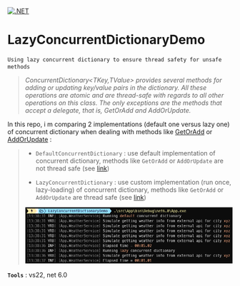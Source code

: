 [![.NET](https://github.com/aimenux/LazyConcurrentDictionaryDemo/actions/workflows/ci.yml/badge.svg?branch=main)](https://github.com/aimenux/LazyConcurrentDictionaryDemo/actions/workflows/ci.yml)

# LazyConcurrentDictionaryDemo
```
Using lazy concurrent dictionary to ensure thread safety for unsafe methods
```

> *ConcurrentDictionary<TKey,TValue> provides several methods for adding or updating key/value pairs in the dictionary. All these operations are atomic and are thread-safe with regards to all other operations on this class. The only exceptions are the methods that accept a delegate, that is, GetOrAdd and AddOrUpdate.*
>

In this repo, i m comparing 2 implementations (default one versus lazy one) of concurrent dictionary when dealing with methods like [GetOrAdd](https://learn.microsoft.com/en-us/dotnet/api/system.collections.concurrent.concurrentdictionary-2.getoradd) or [AddOrUpdate](https://learn.microsoft.com/en-us/dotnet/api/system.collections.concurrent.concurrentdictionary-2.addorupdate) :
>
> - `DefaultConcurrentDictionary` : use default implementation of concurrent dictionary, methods like `GetOrAdd` or `AddOrUpdate` are not thread safe (see [link](https://learn.microsoft.com/en-us/dotnet/api/system.collections.concurrent.concurrentdictionary-2?redirectedfrom=MSDN&view=net-7.0#remarks))
>
> - `LazyConcurrentDictionary` : use custom implementation (run once, lazy-loading) of concurrent dictionary, methods like `GetOrAdd` or `AddOrUpdate` are thread safe (see [link](https://andrewlock.net/making-getoradd-on-concurrentdictionary-thread-safe-using-lazy/))
>
> ![LazyConcurrentDictionaryDemo](screenshots/LazyConcurrentDictionaryDemo.png)
>

**`Tools`** : vs22, net 6.0
